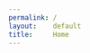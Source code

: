```yaml
---
permalink: /
layout:    default
title:     Home
---
```


<!-- {% capture location %}{{ page.url | remove_first:'/' | split:'/' | first }}{% endcapture %}
<nav><ul>
	<li><a {% if location == 'about' %}class="active" {% endif %}href="/about/">About</a></li>
	<li><a {% if location == 'projects' %}class="active" {% endif %}href="/projects/">Projects</a></li>
	<li><a {% if location == 'blog' %}class="active" {% endif %}href="/blog/">Blog</a></li>
	<li><a {% if location == 'contact' %}class="active" {% endif %}href="/contact/">Contact</a></li>
</ul></nav>
 -->
<div class="home">

</div>
